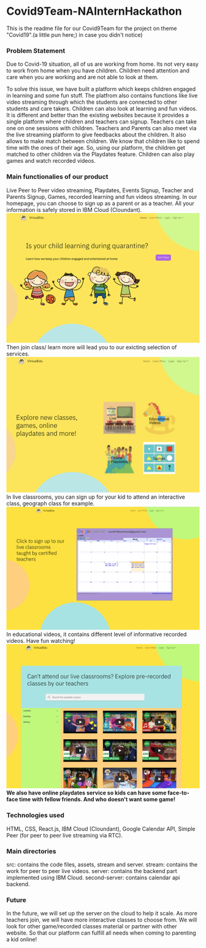 # Covid9Team-NAInternHackathon

This is the readme file for our Covid9Team for the project on theme "Covid19".(a little pun here;) in case you didn't notice)

### Problem Statement
Due to Covid-19 situation, all of us are working from home. Its not very easy to work from home when you have children. Children need attention and care when you are working and are not able to look at them.

To solve this issue, we have built a platform which keeps children engaged in learning and some fun stuff. The platfrom also contains functions like live video streaming through which the students are connected to other students and care takers. Children can also look at learning and fun videos.
It is different and better than the existing websites because it provides a single platform where children and teachers can signup. Teachers can take one on one sessions with children. Teachers and Parents can also meet via the live streaming platform to give feedbacks about the children. It also allows to make match between children. We know that children like to spend time with the ones of their age. So, using our platform, the children get matched to other children via the Playdates feature. Children can also play games and watch recorded videos.

### Main functionalies of our product
Live Peer to Peer video streaming, Playdates, Events Signup, Teacher and Parents Signup, Games, recorded learning and fun videos streaming.
    In our homepage, you can choose to sign up as a parent or as a teacher. All your information is safely stored in IBM Cloud (Cloundant). 
<img src='./home_page.png' />
    Then join class/ learn more will lead you to our exicting selection of services.
<img src='./learn_more_page.png'/>
    In live classrooms, you can sign up for your kid to attend an interactive class, geograph class for example.
<img src='./live_classroom.png'/>
    In educational videos, it contains different level of informative recorded videos. Have fun watching!
<img src='./educational.png' />
**We also have online playdates service so kids can have some face-to-face time with fellow friends. And who doesn't want some game!**

### Technologies used
HTML, CSS, React.js, IBM Cloud (Cloundant), Google Calendar API, Simple Peer (for peer to peer live streaming via RTC).


### Main directories
src: contains the code files, assets, stream and server.
stream: contains the work for peer to peer live videos.
server: contains the backend part implemented using IBM Cloud.
second-server: contains calendar api backend.

### Future
In the future, we will set up the server on the cloud to help it scale. As more teachers join, we will have more interactive classes to choose from.
We will look for other game/recorded classes material or partner with other website.
So that our platform can fulfill all needs when coming to parenting a kid online!


